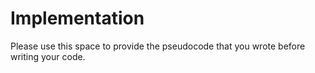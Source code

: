 # Implementation

Please use this space to provide the pseudocode that you wrote before writing your code.
